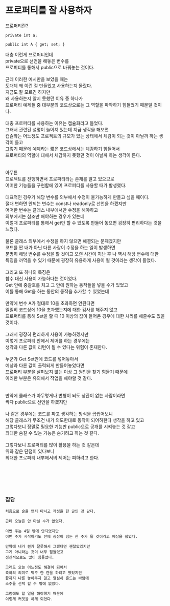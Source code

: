  # 프로퍼티를 잘 사용하자

프로퍼티란?</br>
```
private int a;

public int A { get; set; }
```
대충 이런게 프로퍼티인데</br>
private으로 선언을 해놓은 변수를</br>
프로퍼티를 통해서 public으로 바꿔놓는 것이다.</br>
</br>
근데 이러한 예시만을 보았을 때는</br>
도대체 왜 이런 걸 만들었고 사용하는지 몰랐다.</br>
지금도 잘 모르긴 하지만</br>
왜 사용하는지 알지 못했던 이유 중 하나가</br>
프로퍼티 예제들 중 대부분의 코드상으로는 그 역할을 파악하기 힘들었기 때문일 것이다.</br>
</br>
대충 프로퍼티를 사용하는 이유는 캡슐화라고 들었다.</br>
그래서 관련된 설명이 늘어져 있는데 지금 생각을 해보면</br>
캡슐화는 어느정도 프로젝트의 규모가 있는 상태에서 체감이 되는 것이 아닐까 하는 생각이 들고</br>
그렇기 때문에 예제라는 짧은 코드상에서는 체감하기 힘들어서</br>
프로퍼티의 역할에 대해서 체감하지 못했던 것이 아닐까 하는 생각이 든다.</br>
</br>
</br>
아무튼</br>
프로젝트를 진행하면서 프로퍼티라는 존재를 알고 있으므로</br>
어떠한 기능들을 구현함에 있어 프로퍼티를 사용할 때가 발생했다.</br>
</br>
대표적인 경우가 해당 변수를 외부에서 수정이 불가능하게 만들고 싶을 때이다.</br>
절대 변하면 안되는 변수는 const나 readonly로 선언을 하겠지만</br>
어떠한 변수는 클래스 내부에서만 수정을 해야하고</br>
외부에서는 참조만 해야하는 경우가 있는데</br>
이럴때 프로퍼티를 통해서 get만 할 수 있도록 만들어 놓으면 굉장히 편리하다는 것을 느꼈다.</br>
</br>
물론 클래스 외부에서 수정을 하지 않으면 해결되는 문제겠지만</br>
코드를 짠 내가 아닌 다른 사람이 수정을 하는 일이 발생하면</br>
분명히 해당 변수를 수정을 할 것이고 오랜 시간이 지난 후 나 역시 해당 변수에 대한</br>
특징을 까먹을 수 있기 때문에 굉장히 유용하게 사용이 될 것이라는 생각이 들었다.</br>
</br>
그리고 또 하나의 특징은</br>
함수 대신 사용이 가능하다는 것이었다.</br>
Get 안에 중괄호를 치고 그 안에 원하는 동작들을 넣을 수가 있었고</br>
이를 통해 Get을 하는 동안의 동작을 추가할 수 있었는데</br>
</br>
만약에 변수 A가 절대로 10을 초과하면 안된다면</br>
일일히 코드상에 10을 초과했는지에 대한 검사를 해주지 않고</br>
프로퍼티를 통해 Set을 할 때 10 이상의 값이 들어온 경우에 대한 처리를 해줄수도 있을 것이다.</br>
</br>
그래서 굉장히 편리하게 사용이 가능하겠지만</br>
이렇게 프로퍼티 안에서 제어를 하는 경우에는</br>
생각과 다른 값이 리턴이 될 수 있다는 위험이 존재한다.</br>
</br>
누군가 Get Set안에 코드를 넣어놓아서</br>
예상과 다른 값이 출력되게 만들어놓았다면</br>
프로퍼티 부분을 살펴보지 않는 이상 그 원인을 찾기 힘들기 때문에</br>
이러한 부분은 유의해서 작업을 해야할 것 같다.</br>
</br>
</br>
만약에 클래스가 아무렇게나 변형이 되도 상관이 없는 사람이라면</br>
싹다 public으로 선언을 하겠지만</br>
</br>
나 같은 경우에는 코드를 짜고 생각하는 방식을 곱씹어보니</br>
해당 클래스가 무조건 내가 의도한대로 동작이 되어하한다 생각을 하고 있고</br>
그렇다보니 정말로 필요한 기능만 public으로 공개를 시켜놓는 것 같고</br>
최대한 숨길 수 있는 기능은 숨기려고 하는 것 같다.</br>
</br>
그렇다보니 프로퍼티를 많이 활용을 하는 것 같은데</br>
위와 같은 단점이 있다보니</br>
최대한 프로퍼티 내부에서의 제어는 피하려고 한다.</br>
</br>
</br>
</br>
</br>
</br>
### 잡담

```
처음으로 술을 먼저 마시고 작성을 한 글인 것 같다.

근데 오늘은 안 마실 수가 없었다.

이번 주는 4일 밖에 안되었지만
이번 주가 시작하기도 전에 굉장히 힘든 한 주가 될 것이라고 예상을 했었다.

만약에 내가 뭔가 잘못해서 그랬다면 괜찮았겠지만
그게 아니라는 것이 너무 힘들었고
정신적으로도 많이 힘들었다.

그래도 오늘 어느정도 해결이 되어서
축하의 의미로 맥주 한 캔을 하려고 했었지만
끝까지 나를 놓아주지 않고 열심히 흔드는 바람에
소주를 선택 할 수 밖에 없었다.

그럼에도 할 일을 해야했기 때문에
이렇게 커밋을 하게 되었다.
```